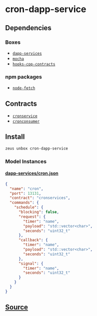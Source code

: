 
cron-dapp-service 
====================




## Dependencies
### Boxes
* [`dapp-services`](dapp-services.md)
* [`mocha`](mocha.md)
* [`hooks-cpp-contracts`](hooks-cpp-contracts.md)
### npm packages
* [`node-fetch`](http://npmjs.com/package/node-fetch)
## Contracts
* [`cronservice`](https://github.com/liquidapps-io/zeus-sdk/tree/master/boxes/groups/services/cron-dapp-service/contracts/eos/cronservice)
* [`cronconsumer`](https://github.com/liquidapps-io/zeus-sdk/tree/master/boxes/groups/services/cron-dapp-service/contracts/eos/cronconsumer)
## Install
```bash
zeus unbox cron-dapp-service
```










### Model Instances
#### [dapp-services/cron.json](https://github.com/liquidapps-io/zeus-sdk/tree/master/boxes/groups/services/cron-dapp-service/models/dapp-services/cron.json)
```json
{
  "name": "cron",
  "port": 13131,
  "contract": "cronservices",
  "commands": {
    "schedule": {
      "blocking": false,
      "request": {
        "timer": "name",
        "payload": "std::vector<char>",
        "seconds": "uint32_t"
      },
      "callback": {
        "timer": "name",
        "payload": "std::vector<char>",
        "seconds": "uint32_t"
      },
      "signal": {
        "timer": "name",
        "seconds": "uint32_t"
      }
    }
  }
}
```
## [Source](https://github.com/liquidapps-io/zeus-sdk/tree/master/boxes/groups/services/cron-dapp-service)
